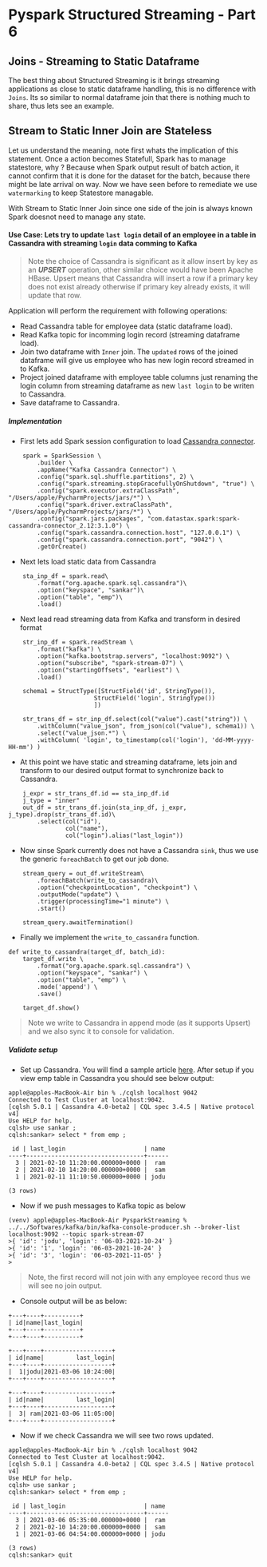 # Pyspark Structured Streaming - Part 6

## Joins - Streaming to Static Dataframe

The best thing about Structured Streaming is it brings streaming applications as close to static dataframe handling, this is no difference with `Joins`. Its so similar to normal dataframe join that there is nothing much to share, thus lets see an example.


## Stream to Static Inner Join are Stateless

Let us understand the meaning, note first whats the implication of this statement. Once a action becomes Statefull, Spark has to manage statestore, why ?
Because when Spark output result of batch action, it cannot confirm that it is done for the dataset for the batch, because there might be late arrival on way. Now we have seen before to remediate we use `watermarking` to keep Statestore managable.

With Stream to Static Inner Join since one side of the join is always known Spark doesnot need to manage any state.


#### Use Case: Lets try to update `last login` detail of an employee in a table in Cassandra with streaming `login` data comming to Kafka


> Note the choice of Cassandra is significant as it allow insert by key as an ***UPSERT*** operation, other similar choice would have been Apache HBase. 
> Upsert means that Cassandra will insert a row if a primary key does not exist already otherwise if primary key already exists, it will update that row.


Application will perform the requirement with following operations:

- Read Cassandra table for employee data (static dataframe load).
- Read Kafka topic for incomming login record (streaming dataframe load).
- Join two dataframe with `Inner` join. The `updated` rows of the joined dataframe will give us employee who has new login record streamed in to Kafka.
- Project joined dataframe with employee table columns just renaming the login column from streaming dataframe as new `last login` to be writen to Cassandra.
- Save dataframe to Cassandra.


##### Implementation


- First lets add Spark session configuration to load [Cassandra connector](https://github.com/datastax/spark-cassandra-connector).

```
    spark = SparkSession \
        .builder \
        .appName("Kafka Cassandra Connector") \
        .config("spark.sql.shuffle.partitions", 2) \
        .config("spark.streaming.stopGracefullyOnShutdown", "true") \
        .config("spark.executor.extraClassPath", "/Users/apple/PycharmProjects/jars/*") \
        .config("spark.driver.extraClassPath", "/Users/apple/PycharmProjects/jars/*") \
        .config("spark.jars.packages", "com.datastax.spark:spark-cassandra-connector_2.12:3.1.0") \
        .config("spark.cassandra.connection.host", "127.0.0.1") \
        .config("spark.cassandra.connection.port", "9042") \
        .getOrCreate()
```


- Next lets load static data from Cassandra

```
    sta_inp_df = spark.read\
        .format("org.apache.spark.sql.cassandra")\
        .option("keyspace", "sankar")\
        .option("table", "emp")\
        .load()
```


- Next lead read streaming data from Kafka and transform in desired format

```
    str_inp_df = spark.readStream \
        .format("kafka") \
        .option("kafka.bootstrap.servers", "localhost:9092") \
        .option("subscribe", "spark-stream-07") \
        .option("startingOffsets", "earliest") \
        .load()

    schema1 = StructType([StructField('id', StringType()),
                        StructField('login', StringType())
                        ])

    str_trans_df = str_inp_df.select(col("value").cast("string")) \
        .withColumn("value_json", from_json(col("value"), schema1)) \
        .select("value_json.*") \
        .withColumn( 'login', to_timestamp(col('login'), 'dd-MM-yyyy-HH-mm') )
```


- At this point we have static and streaming dataframe, lets join and transform to our desired output format to synchronize back to Cassandra.

```
    j_expr = str_trans_df.id == sta_inp_df.id
    j_type = "inner"
    out_df = str_trans_df.join(sta_inp_df, j_expr, j_type).drop(str_trans_df.id)\
        .select(col("id"),
                col("name"),
                col("login").alias("last_login"))
```


- Now sinse Spark currently does not have a Cassandra `sink`, thus we use the generic `foreachBatch` to get our job done.

```
    stream_query = out_df.writeStream\
        .foreachBatch(write_to_cassandra)\
        .option("checkpointLocation", "checkpoint") \
        .outputMode("update") \
        .trigger(processingTime="1 minute") \
        .start()

    stream_query.awaitTermination()
```


- Finally we implement the `write_to_cassandra` function.

```
def write_to_cassandra(target_df, batch_id):
    target_df.write \
        .format("org.apache.spark.sql.cassandra") \
        .option("keyspace", "sankar") \
        .option("table", "emp") \
        .mode('append') \
        .save()

    target_df.show()
```

> Note we write to Cassandra in append mode (as it supports Upsert) and we also sync it to console for validation.


##### Validate setup

- Set up Cassandra. You will find a sample article [here](https://mukherjeesankar.wordpress.com/2021/07/24/setup-local-cassandra-for-testing/). After setup if you view emp table in Cassandra you should see below output:

```
apple@apples-MacBook-Air bin % ./cqlsh localhost 9042
Connected to Test Cluster at localhost:9042.
[cqlsh 5.0.1 | Cassandra 4.0-beta2 | CQL spec 3.4.5 | Native protocol v4]
Use HELP for help.
cqlsh> use sankar ;
cqlsh:sankar> select * from emp ;

 id | last_login                      | name
----+---------------------------------+------
  3 | 2021-02-10 11:20:00.000000+0000 |  ram
  2 | 2021-02-10 14:20:00.000000+0000 |  sam
  1 | 2021-02-11 11:10:50.000000+0000 | jodu

(3 rows)
```


- Now if we push messages to Kafka topic as below

```
(venv) apple@apples-MacBook-Air PysparkStreaming % ../../Softwares/kafka/bin/kafka-console-producer.sh --broker-list localhost:9092 --topic spark-stream-07
>{ 'id': 'jodu', 'login': '06-03-2021-10-24' }
>{ 'id': '1', 'login': '06-03-2021-10-24' }
>{ 'id': '3', 'login': '06-03-2021-11-05' }
>
```

> Note, the first record will not join with any employee record thus we will see no join output.


- Console output will be as below:

```
+---+----+----------+
| id|name|last_login|
+---+----+----------+
+---+----+----------+

+---+----+-------------------+
| id|name|         last_login|
+---+----+-------------------+
|  1|jodu|2021-03-06 10:24:00|
+---+----+-------------------+

+---+----+-------------------+
| id|name|         last_login|
+---+----+-------------------+
|  3| ram|2021-03-06 11:05:00|
+---+----+-------------------+
```


- Now if we check Cassandra we will see two rows updated.

```
apple@apples-MacBook-Air bin % ./cqlsh localhost 9042
Connected to Test Cluster at localhost:9042.
[cqlsh 5.0.1 | Cassandra 4.0-beta2 | CQL spec 3.4.5 | Native protocol v4]
Use HELP for help.
cqlsh> use sankar ;
cqlsh:sankar> select * from emp ;

 id | last_login                      | name
----+---------------------------------+------
  3 | 2021-03-06 05:35:00.000000+0000 |  ram
  2 | 2021-02-10 14:20:00.000000+0000 |  sam
  1 | 2021-03-06 04:54:00.000000+0000 | jodu

(3 rows)
cqlsh:sankar> quit
```


